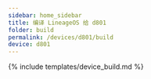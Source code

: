 ```yaml
---
sidebar: home_sidebar
title: 编译 LineageOS 给 d801
folder: build
permalink: /devices/d801/build
device: d801
---
```

{% include templates/device_build.md %}
